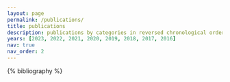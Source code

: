 ```yaml
---
layout: page
permalink: /publications/
title: publications
description: publications by categories in reversed chronological order.<br/>* = equal contribution.
years: [2023, 2022, 2021, 2020, 2019, 2018, 2017, 2016]
nav: true
nav_order: 2
---
```


<!-- _pages/publications.md -->
<div class="publications">

{% bibliography %}

</div>
